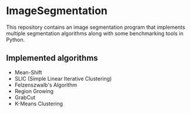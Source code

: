 # ImageSegmentation
This repository contains an image segmentation program that implements multiple segmentation algorithms along with some benchmarking tools in Python.

## Implemented algorithms
* Mean-Shift
* SLIC (Simple Linear Iterative Clustering)
* Felzenszwalb's Algorithm
* Region Growing
* GrabCut
* K-Means Clustering

